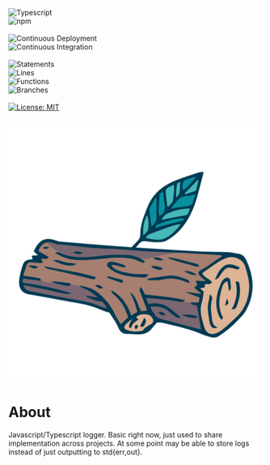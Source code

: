 ![Typescript](https://img.shields.io/badge/TypeScript-007ACC?style=for-the-badge&logo=typescript&logoColor=white)
<br />
![npm](https://badges.aleen42.com/src/npm.svg)
<br />
<br />
![Continuous Deployment](https://github.com/noahvarghese/ts-log/actions/workflows/cd.yaml/badge.svg)
<br />
![Continuous Integration](https://github.com/noahvarghese/ts-log/actions/workflows/ci.yaml/badge.svg)
<br />
<br />
![Statements](https://img.shields.io/badge/statements-75.8%25-red.svg?style=flat)
<br/>
![Lines](https://img.shields.io/badge/lines-76.36%25-red.svg?style=flat)
<br/>
![Functions](https://img.shields.io/badge/functions-46.66%25-red.svg?style=flat)
<br/>
![Branches](https://img.shields.io/badge/branches-64.28%25-red.svg?style=flat)
<br/>
<br/>
[![License: MIT](https://img.shields.io/badge/License-MIT-yellow.svg)](https://opensource.org/licenses/MIT)
<br />
<br />

![log](assets/log.png)

# About

Javascript/Typescript logger. Basic right now, just used to share implementation across projects. At some point may be able to store logs instead of just outputting to std{err,out}.
